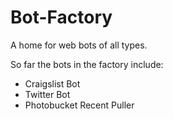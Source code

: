 # Bot-Factory
A home for web bots of all types.

So far the bots in the factory include:

* Craigslist Bot
* Twitter Bot
* Photobucket Recent Puller
